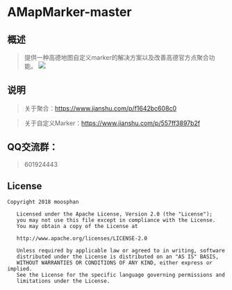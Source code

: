 # AMapMarker-master
## 概述

>提供一种高德地图自定义marker的解决方案以及改善高德官方点聚合功能。
![](https://github.com/Moosphan/AMapMarker-master/blob/master/AMapMarker-master/effect_picture/amap_marker.gif)

## 说明

>关于聚合：<https://www.jianshu.com/p/f1642bc608c0>

>关于自定义Marker：<https://www.jianshu.com/p/557ff3897b2f>

## QQ交流群：

>601924443

## License

```
Copyright 2018 moosphan

   Licensed under the Apache License, Version 2.0 (the "License");
   you may not use this file except in compliance with the License.
   You may obtain a copy of the License at

   http://www.apache.org/licenses/LICENSE-2.0

   Unless required by applicable law or agreed to in writing, software
   distributed under the License is distributed on an "AS IS" BASIS,
   WITHOUT WARRANTIES OR CONDITIONS OF ANY KIND, either express or implied.
   See the License for the specific language governing permissions and
   limitations under the License.
```


